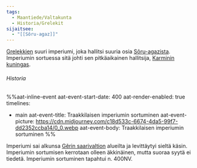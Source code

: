 ```yaml
---
tags:
  - Maantiede/Valtakunta
  - Historia/Grelekit
sijaitsee:
  - "[[Sôru-agaz]]"
---
```

[Grelekkien](Grelekit.md) suuri imperiumi, joka hallitsi suuria osia [Sôru-agazista](Sôru-agaz.md). Imperiumin sortuessa sitä johti sen pitkäaikainen hallitsija, [Karminin kuningas](Karmini%20Kuningas.md).



###### Historia

%%aat-inline-event
aat-event-start-date: 400
aat-render-enabled: true
timelines:
  - main
aat-event-title: Traakkilaisen imperiumin sortuminen
aat-event-picture: https://cdn.midjourney.com/c18d533c-6674-4da5-99f7-dd2352ccba14/0_0.webp
aat-event-body: Traakkilaisen imperiumin sortuminen
%%

Imperiumi sai alkunsa [Gêrin saarivaltion](Gêrin%20Kaupunkivaltio.md) alueilta ja levittäytyi sieltä käsin. Imperiumin sortumisen kerrotaan olleen äkkinäinen, mutta suoraa syytä ei tiedetä. Imperiumin sortuminen tapahtui n. 400NV.

